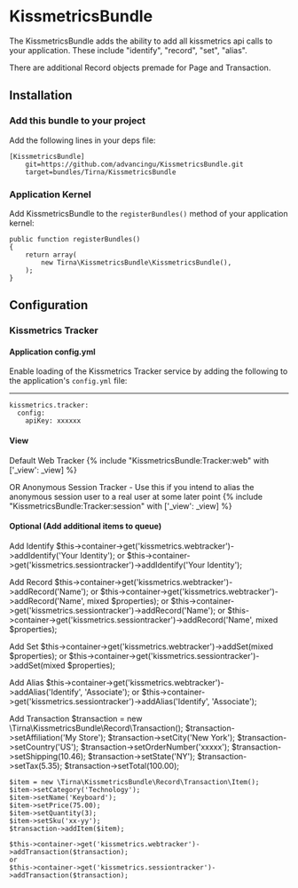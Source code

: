 # KissmetricsBundle

The KissmetricsBundle adds the ability to add all kissmetrics api calls
to your application. These include "identify", "record", "set", "alias".

There are additional Record objects premade for Page and Transaction.

## Installation

### Add this bundle to your project

Add the following lines in your deps file:

    [KissmetricsBundle]
        git=https://github.com/advancingu/KissmetricsBundle.git
        target=bundles/Tirna/KissmetricsBundle

### Application Kernel

Add KissmetricsBundle to the `registerBundles()` method of your application kernel:

    public function registerBundles()
    {
        return array(
            new Tirna\KissmetricsBundle\KissmetricsBundle(),
        );
    }

## Configuration

### Kissmetrics Tracker

#### Application config.yml
Enable loading of the Kissmetrics Tracker service by adding the following to the application's `config.yml` file:
- - -
    kissmetrics.tracker:
      config:
        apiKey: xxxxxx

#### View
Default Web Tracker
    {% include "KissmetricsBundle:Tracker:web" with ['_view': _view] %}

OR Anonymous Session Tracker - Use this if you intend to alias the anonymous session user to a real user at some later point
    {% include "KissmetricsBundle:Tracker:session" with ['_view': _view] %}

#### Optional (Add additional items to queue)
Add Identify
    $this->container->get('kissmetrics.webtracker')->addIdentify('Your Identity');
	or
    $this->container->get('kissmetrics.sessiontracker')->addIdentify('Your Identity');

Add Record
    $this->container->get('kissmetrics.webtracker')->addRecord('Name');
	or
    $this->container->get('kissmetrics.webtracker')->addRecord('Name', mixed $properties);
	or
    $this->container->get('kissmetrics.sessiontracker')->addRecord('Name');
	or
    $this->container->get('kissmetrics.sessiontracker')->addRecord('Name', mixed $properties);

Add Set
    $this->container->get('kissmetrics.webtracker')->addSet(mixed $properties);
	or
    $this->container->get('kissmetrics.sessiontracker')->addSet(mixed $properties);

Add Alias
    $this->container->get('kissmetrics.webtracker')->addAlias('Identify', 'Associate');
	or
    $this->container->get('kissmetrics.sessiontracker')->addAlias('Identify', 'Associate');

Add Transaction
    $transaction = new \Tirna\KissmetricsBundle\Record\Transaction();
    $transaction->setAffiliation('My Store');
    $transaction->setCity('New York');
    $transaction->setCountry('US');
    $transaction->setOrderNumber('xxxxx');
    $transaction->setShipping(10.46);
    $transaction->setState('NY');
    $transaction->setTax(5.35);
    $transaction->setTotal(100.00);
    
    $item = new \Tirna\KissmetricsBundle\Record\Transaction\Item();
    $item->setCategory('Technology');
    $item->setName('Keyboard');
    $item->setPrice(75.00);
    $item->setQuantity(3);
    $item->setSku('xx-yy');
    $transaction->addItem($item);

    $this->container->get('kissmetrics.webtracker')->addTransaction($transaction);
	or
    $this->container->get('kissmetrics.sessiontracker')->addTransaction($transaction);
